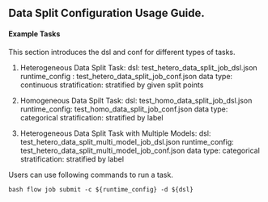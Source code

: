 ## Data Split Configuration Usage Guide.

#### Example Tasks

This section introduces the dsl and conf for different types of tasks.

1. Heterogeneous Data Split Task:
    dsl: test_hetero_data_split_job_dsl.json
    runtime_config : test_hetero_data_split_job_conf.json
    data type: continuous
    stratification: stratified by given split points

2. Homogeneous Data Spilt Task:
    dsl: test_homo_data_split_job_dsl.json
    runtime_config: test_homo_data_split_job_conf.json
    data type: categorical
    stratification: stratified by label

3. Heterogeneous Data Split Task with Multiple Models:
    dsl: test_hetero_data_split_multi_model_job_dsl.json
    runtime_config: test_hetero_data_split_multi_model_job_conf.json
    data type: categorical
    stratification: stratified by label

Users can use following commands to run a task.

    bash flow job submit -c ${runtime_config} -d ${dsl}
